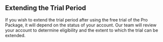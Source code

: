 ## Extending the Trial Period

If you wish to extend the trial period after using the free trial of the Pro Package, it will depend on the status of your account. Our team will review your account to determine eligibility and the extent to which the trial can be extended.
